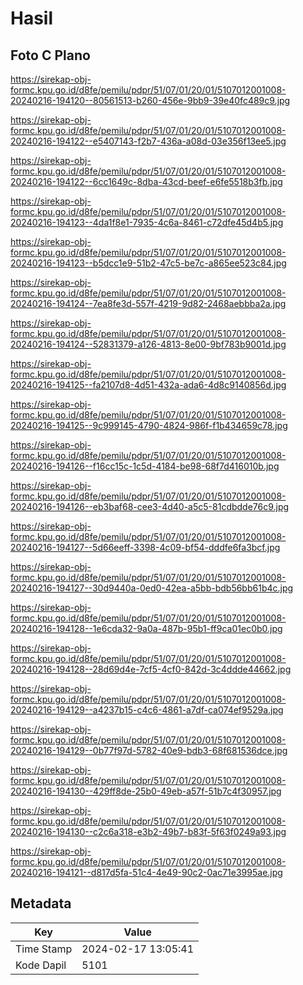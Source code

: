 # Hasil

## Foto C Plano

https://sirekap-obj-formc.kpu.go.id/d8fe/pemilu/pdpr/51/07/01/20/01/5107012001008-20240216-194120--80561513-b260-456e-9bb9-39e40fc489c9.jpg

https://sirekap-obj-formc.kpu.go.id/d8fe/pemilu/pdpr/51/07/01/20/01/5107012001008-20240216-194122--e5407143-f2b7-436a-a08d-03e356f13ee5.jpg

https://sirekap-obj-formc.kpu.go.id/d8fe/pemilu/pdpr/51/07/01/20/01/5107012001008-20240216-194122--6cc1649c-8dba-43cd-beef-e6fe5518b3fb.jpg

https://sirekap-obj-formc.kpu.go.id/d8fe/pemilu/pdpr/51/07/01/20/01/5107012001008-20240216-194123--4da1f8e1-7935-4c6a-8461-c72dfe45d4b5.jpg

https://sirekap-obj-formc.kpu.go.id/d8fe/pemilu/pdpr/51/07/01/20/01/5107012001008-20240216-194123--b5dcc1e9-51b2-47c5-be7c-a865ee523c84.jpg

https://sirekap-obj-formc.kpu.go.id/d8fe/pemilu/pdpr/51/07/01/20/01/5107012001008-20240216-194124--7ea8fe3d-557f-4219-9d82-2468aebbba2a.jpg

https://sirekap-obj-formc.kpu.go.id/d8fe/pemilu/pdpr/51/07/01/20/01/5107012001008-20240216-194124--52831379-a126-4813-8e00-9bf783b9001d.jpg

https://sirekap-obj-formc.kpu.go.id/d8fe/pemilu/pdpr/51/07/01/20/01/5107012001008-20240216-194125--fa2107d8-4d51-432a-ada6-4d8c9140856d.jpg

https://sirekap-obj-formc.kpu.go.id/d8fe/pemilu/pdpr/51/07/01/20/01/5107012001008-20240216-194125--9c999145-4790-4824-986f-f1b434659c78.jpg

https://sirekap-obj-formc.kpu.go.id/d8fe/pemilu/pdpr/51/07/01/20/01/5107012001008-20240216-194126--f16cc15c-1c5d-4184-be98-68f7d416010b.jpg

https://sirekap-obj-formc.kpu.go.id/d8fe/pemilu/pdpr/51/07/01/20/01/5107012001008-20240216-194126--eb3baf68-cee3-4d40-a5c5-81cdbdde76c9.jpg

https://sirekap-obj-formc.kpu.go.id/d8fe/pemilu/pdpr/51/07/01/20/01/5107012001008-20240216-194127--5d66eeff-3398-4c09-bf54-dddfe6fa3bcf.jpg

https://sirekap-obj-formc.kpu.go.id/d8fe/pemilu/pdpr/51/07/01/20/01/5107012001008-20240216-194127--30d9440a-0ed0-42ea-a5bb-bdb56bb61b4c.jpg

https://sirekap-obj-formc.kpu.go.id/d8fe/pemilu/pdpr/51/07/01/20/01/5107012001008-20240216-194128--1e6cda32-9a0a-487b-95b1-ff9ca01ec0b0.jpg

https://sirekap-obj-formc.kpu.go.id/d8fe/pemilu/pdpr/51/07/01/20/01/5107012001008-20240216-194128--28d69d4e-7cf5-4cf0-842d-3c4ddde44662.jpg

https://sirekap-obj-formc.kpu.go.id/d8fe/pemilu/pdpr/51/07/01/20/01/5107012001008-20240216-194129--a4237b15-c4c6-4861-a7df-ca074ef9529a.jpg

https://sirekap-obj-formc.kpu.go.id/d8fe/pemilu/pdpr/51/07/01/20/01/5107012001008-20240216-194129--0b77f97d-5782-40e9-bdb3-68f681536dce.jpg

https://sirekap-obj-formc.kpu.go.id/d8fe/pemilu/pdpr/51/07/01/20/01/5107012001008-20240216-194130--429ff8de-25b0-49eb-a57f-51b7c4f30957.jpg

https://sirekap-obj-formc.kpu.go.id/d8fe/pemilu/pdpr/51/07/01/20/01/5107012001008-20240216-194130--c2c6a318-e3b2-49b7-b83f-5f63f0249a93.jpg

https://sirekap-obj-formc.kpu.go.id/d8fe/pemilu/pdpr/51/07/01/20/01/5107012001008-20240216-194121--d817d5fa-51c4-4e49-90c2-0ac71e3995ae.jpg


## Metadata

| Key        | Value               |
| ---------- | ------------------- |
| Time Stamp | 2024-02-17 13:05:41 |
| Kode Dapil | 5101                |



